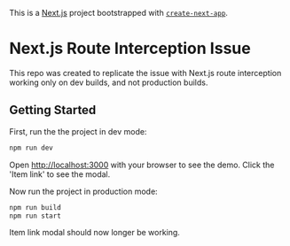 This is a [Next.js](https://nextjs.org/) project bootstrapped with [`create-next-app`](https://github.com/vercel/next.js/tree/canary/packages/create-next-app).

# Next.js Route Interception Issue

This repo was created to replicate the issue with Next.js route interception working only on dev builds, and not production builds.

## Getting Started

First, run the the project in dev mode:

```bash
npm run dev
```

Open [http://localhost:3000](http://localhost:3000) with your browser to see the demo.
Click the 'Item link' to see the modal.

Now run the project in production mode:

```bash
npm run build
npm run start
```

Item link modal should now longer be working.
